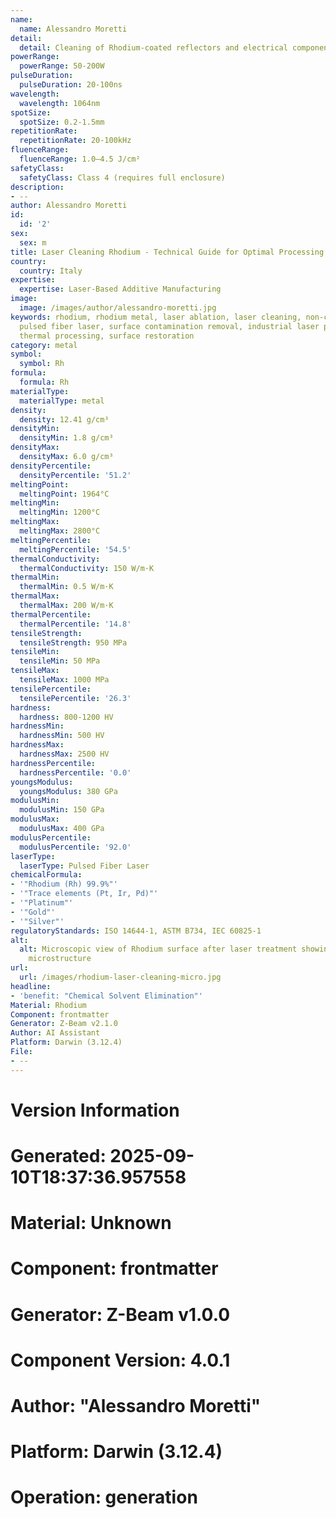 ```yaml
---
name:
  name: Alessandro Moretti
detail:
  detail: Cleaning of Rhodium-coated reflectors and electrical components
powerRange:
  powerRange: 50-200W
pulseDuration:
  pulseDuration: 20-100ns
wavelength:
  wavelength: 1064nm
spotSize:
  spotSize: 0.2-1.5mm
repetitionRate:
  repetitionRate: 20-100kHz
fluenceRange:
  fluenceRange: 1.0–4.5 J/cm²
safetyClass:
  safetyClass: Class 4 (requires full enclosure)
description:
- --
author: Alessandro Moretti
id:
  id: '2'
sex:
  sex: m
title: Laser Cleaning Rhodium - Technical Guide for Optimal Processing
country:
  country: Italy
expertise:
  expertise: Laser-Based Additive Manufacturing
image:
  image: /images/author/alessandro-moretti.jpg
keywords: rhodium, rhodium metal, laser ablation, laser cleaning, non-contact cleaning,
  pulsed fiber laser, surface contamination removal, industrial laser parameters,
  thermal processing, surface restoration
category: metal
symbol:
  symbol: Rh
formula:
  formula: Rh
materialType:
  materialType: metal
density:
  density: 12.41 g/cm³
densityMin:
  densityMin: 1.8 g/cm³
densityMax:
  densityMax: 6.0 g/cm³
densityPercentile:
  densityPercentile: '51.2'
meltingPoint:
  meltingPoint: 1964°C
meltingMin:
  meltingMin: 1200°C
meltingMax:
  meltingMax: 2800°C
meltingPercentile:
  meltingPercentile: '54.5'
thermalConductivity:
  thermalConductivity: 150 W/m·K
thermalMin:
  thermalMin: 0.5 W/m·K
thermalMax:
  thermalMax: 200 W/m·K
thermalPercentile:
  thermalPercentile: '14.8'
tensileStrength:
  tensileStrength: 950 MPa
tensileMin:
  tensileMin: 50 MPa
tensileMax:
  tensileMax: 1000 MPa
tensilePercentile:
  tensilePercentile: '26.3'
hardness:
  hardness: 800-1200 HV
hardnessMin:
  hardnessMin: 500 HV
hardnessMax:
  hardnessMax: 2500 HV
hardnessPercentile:
  hardnessPercentile: '0.0'
youngsModulus:
  youngsModulus: 380 GPa
modulusMin:
  modulusMin: 150 GPa
modulusMax:
  modulusMax: 400 GPa
modulusPercentile:
  modulusPercentile: '92.0'
laserType:
  laserType: Pulsed Fiber Laser
chemicalFormula:
- '"Rhodium (Rh) 99.9%"'
- '"Trace elements (Pt, Ir, Pd)"'
- '"Platinum"'
- '"Gold"'
- '"Silver"'
regulatoryStandards: ISO 14644-1, ASTM B734, IEC 60825-1
alt:
  alt: Microscopic view of Rhodium surface after laser treatment showing preserved
    microstructure
url:
  url: /images/rhodium-laser-cleaning-micro.jpg
headline:
- 'benefit: "Chemical Solvent Elimination"'
Material: Rhodium
Component: frontmatter
Generator: Z-Beam v2.1.0
Author: AI Assistant
Platform: Darwin (3.12.4)
File:
- --
---
```


# Version Information
# Generated: 2025-09-10T18:37:36.957558
# Material: Unknown
# Component: frontmatter
# Generator: Z-Beam v1.0.0
# Component Version: 4.0.1
# Author: "Alessandro Moretti"
# Platform: Darwin (3.12.4)
# Operation: generation
